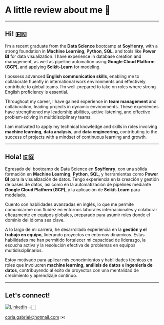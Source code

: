 # A little review about me 👋

---

## Hi! 🇪🇳

I’m a recent graduate from the **Data Science** bootcamp at **SoyHenry**, with a strong foundation in **Machine Learning**, **Python**, **SQL**, and tools like **Power BI** for data visualization. I have experience in database creation and management, as well as pipeline automation using **Google Cloud Platform (GCP)**, and applying **Scikit-Learn** for modeling.

I possess advanced **English communication skills**, enabling me to collaborate fluently in international work environments and effectively contribute to global teams. I’m well-prepared to take on roles where strong English proficiency is essential.

Throughout my career, I have gained experience in **team management** and collaboration, leading projects in dynamic environments. These experiences have strengthened my leadership abilities, active listening, and effective problem-solving in multidisciplinary teams.

I am motivated to apply my technical knowledge and skills in roles involving **machine learning**, **data analysis**, and **data engineering**, contributing to the success of projects with a mindset of continuous learning and growth.

---

## Hola! 🇪🇸

Egresado del bootcamp de Data Science en **SoyHenry**, con una sólida formación en **Machine Learning**, **Python**, **SQL**, y herramientas como **Power BI** para la visualización de datos. Tengo experiencia en la creación y gestión de bases de datos, así como en la automatización de pipelines mediante **Google Cloud Platform (GCP)**, y la aplicación de **Scikit-Learn** para modelado.

Cuento con habilidades avanzadas en inglés, lo que me permite comunicarme con fluidez en entornos laborales internacionales y colaborar eficazmente en equipos globales, preparado para asumir roles donde el dominio del idioma sea clave.

A lo largo de mi carrera, he desarrollado experiencia en la **gestión y el trabajo en equipo**, liderando proyectos en entornos dinámicos. Estas habilidades me han permitido fortalecer mi capacidad de liderazgo, la escucha activa y la resolución efectiva de problemas en equipos multidisciplinarios.

Estoy motivado para aplicar mis conocimientos y habilidades técnicas en roles que involucren **machine learning**, **análisis de datos** e **ingeniería de datos**, contribuyendo al éxito de proyectos con una mentalidad de crecimiento y aprendizaje continuo.

---

## Let's connect! 

[![LinkedIn](https://img.shields.io/badge/LinkedIn-Profile-blue?logo=linkedin&logoColor=white)](https://www.linkedin.com/in/coriagabriel/) 👈🏻

coria.gabriel@hotmail.com ✉️
